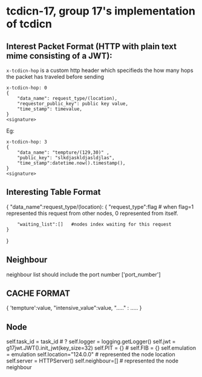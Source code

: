 # tcdicn-17, group 17's implementation of tcdicn

## Interest Packet Format (HTTP with plain text mime consisting of a JWT):
`x-tcdicn-hop` is a custom http header which specifieds the how many hops the packet has traveled before sending
```http
x-tcdicn-hop: 0
{
    "data_name": request_type/(location),
    "requestor_public_key": public key value,
    "time_stamp": timevalue,
}
<signature>
```

Eg:  
```http
x-tcdicn-hop: 3
{
    "data_name": "tempture/(129,30)" ,
    "public_key": "slkdjaskldjasldjlas",
    "time_stamp":datetime.now().timestamp(),
}
<signature>
```

## Interesting Table Format

{
    "data_name":request_type/(location):
    {
        "request_type":flag  # when flag=1 represented this request from other nodes, 0 represented from itself.

        "waiting_list":[]   #nodes index waiting for this request
    }
}

## Neighbour 

neighbour list should include the port number ['port_number']

## CACHE FORMAT

{
    'tempture':value,
    "intensive_value":value,
    "....." : .....
}

## Node

self.task_id = task_id  # ?
self.logger = logging.getLogger()
self.jwt = g17jwt.JWT().init_jwt(key_size=32)
self.PIT = {} # 
self.FIB = {}
self.emulation = emulation
self.location="124.0.0" # represented the node location
self.server = HTTPServer()
self.neighbour=[] # represented the node neighbour
